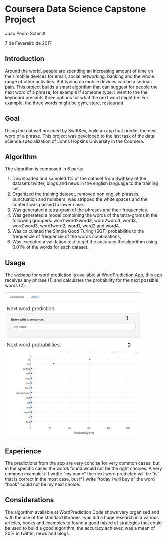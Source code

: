 # Coursera Data Science Capstone Project

João Pedro Schmitt

7 de Fevereiro de 2017

## Introduction
Around the world, people are spending an increasing amount of time on their mobile devices for email, social networking, banking and the whole range of other activities. But typing on mobile devices can be a serious pain. This project builds a smart algorithm that can suggest for people the next word of a phrase, for example if someone type: I went to the the keyboard presents three options for what the next word might be. For example, the three words might be gym, store, restaurant.

## Goal
Using the dataset provided by SwiftKey, build an app that predict the next word of a phrase.
This project was developed to the last task of the data science specialization of Johns Hopkins University in the Coursera.

## Algorithm
The algorithm is composed in 6 parts:

1. Downloaded and sampled 1% of the dataset from [Swiftkey](https://d396qusza40orc.cloudfront.net/dsscapstone/dataset/Coursera-SwiftKey.zip) of the datasets twitter, blogs and news in the english language to the training set.
2. Organized the training dataset, removed non english phrases, punctuation and numbers, was stripped the white spaces and the content was passed to lower case.
3. Was generated a [tetra-gram](https://en.wikipedia.org/wiki/N-gram) of the phrases and their frequencies.
4. Was generated a model combining the words of the tetra-grams in the following groupers: word1word2word3, word2word3, word3, word1word3, word1word2, word1, word2 and word4.
5. Was calculated the Simple Good Turing (SGT) probabilitie to the frequencie of frequencie of the words combinations,
6. Was executed a validation test to get the accuracy the algorithm using 0.01% of the words for each dataset.

## Usage
The webapp for word prediction is available at [WordPrediction App](https://schmittjoaopedro.shinyapps.io/WordPredicting/), this app receives any phrase (1) and calculates the probability for the next possible words (2).

![Usage Example](project/presentation/TextMining.png)

## Experience
The predictions from the app are very concise for very common cases, but in the specific cases the words found would not be the right choices. A very common example: if I writte “my name” the next word predicted will be “is” that is correct in the most case, but if I write “today i will buy a” the word “book” could not be my next choice.

## Considerations
The algorithm available at WordPrediction Code shows very organised and with the use of the standard libraries, was did a huge research in a various articles, books and examples to found a good mixed of strategies that could be used to build a good algorithm, the accuracy achieved was a mean of 20% in twitter, news and blogs.